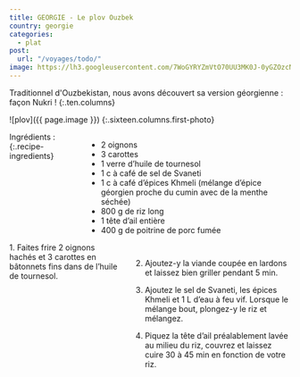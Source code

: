 ```yaml
---
title: GEORGIE - Le plov Ouzbek
country: georgie
categories:
  - plat
post:
  url: "/voyages/todo/"
image: https://lh3.googleusercontent.com/7WoGYRYZmVtO70UU3MK0J-0yGZOzcNjlCzYKve9S_VBxxod0zoe8fWn-NzsjMj7buzEBKO4Y0gncX1e8KA5NZtnw8afuNpKfxNwpP50smfNTrSDidnl_OcKn1Ohy90PV8rrKzIuHgzMaIGtLhXnTAxi-qCGwffTsD13O5ZYdIdI-2SFJ3SMr3zWzLBYukZMje1rct6u7bdoCR2K4wr3nlQdi9i_luXw4LJxNUJ0ec-fOnaOKrQA0w2XnHlzx5RhAasL2xCzmB-GKFHKw5rJYu-6o__DsiLZTqq7-59tTqehhJvVIgt5g9oMsctYfNzshggTfcC4ywd6igHO0GirAwTvU-ipx7Me3WWHyseD1U4U9Ru0hrR75Y9cCk50wBMVtXOw6AJde_CwEDtKgf0-pwZPW30RjVFqfwA8GwdkaNW3OpA30CsYjq53H8tcxLrsiZKaF4PiCgGztK6LmfH-YEHlp7mZXBvTx4Bbu1GklCy57QSf81G_Dt477PMefV0ZskMIzNBO7aUoxueN7lsGygWau3X8dT40SkHWqsWWkZluAnpdL2mDvNLBBeuYIIhTaJOoB_BLBR9XWToym4arV5HeEdiMJ_NBk-aQFRbYWMPfqk8hWsjzTg23cDkm0mnGs_PKrsWUFgnjbv1ZtMQQYP-nol0qRU2ut49E-bJg5fHIHxGXlLqkZKhV25nvA3JuC63BB6jy0Raxf7jn_JVVHmkjHv2Bev5p6UnlgLkDO-gtRmLBE=w900
---
```


Traditionnel d'Ouzbekistan, nous avons découvert sa version géorgienne : façon Nukri !
{:.ten.columns}

<!--fin extrait-->

![plov]({{ page.image }})
{:.sixteen.columns.first-photo}

<div class="four columns" markdown="1">
Ingrédients :
{:.recipe-ingredients}

- 2 oignons
- 3 carottes
- 1 verre d’huile de tournesol
- 1 c à café de sel de Svaneti
- 1 c à café d’épices Khmeli (mélange d’épice géorgien proche du cumin avec de la menthe séchée)
- 800 g de riz long
- 1 tête d’ail entière
- 400 g de poitrine de porc fumée
</div>

<div class="ten columns" markdown="1">
1. Faites frire 2 oignons hachés et 3 carottes en bâtonnets fins dans de l’huile de tournesol.

2. Ajoutez-y la viande coupée en lardons et laissez bien griller pendant 5 min.

3. Ajoutez le sel de Svaneti, les épices Khmeli et 1 L d’eau à feu vif. Lorsque le mélange bout, plongez-y le riz et mélangez.

4. Piquez la tête d’ail préalablement lavée au milieu du riz, couvrez et laissez cuire 30 à 45 min en fonction de votre riz.
</div>
